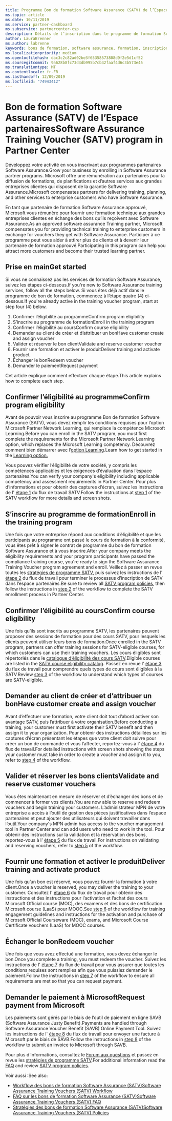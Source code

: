 ```yaml
---
title: Programme Bon de formation Software Assurance (SATV) de l’Espace partenaires | Espace partenaires
ms.topic: article
ms.date: 10/11/2019
ms.service: partner-dashboard
ms.subservice: partnercenter-csp
description: Détails de l’inscription dans le programme de formation Software Assurance pour vous permettre de compenser la formation et la planification aux entreprises clientes.
author: LauraBrenner
ms.author: labrenne
keywords: bons de formation, software assurance, formation, inscription à SATV, SATV
ms.localizationpriority: medium
ms.openlocfilehash: dac3c2c82ad02be3f65358573808d9f2e5d1cf52
ms.sourcegitcommit: 9a628b8fc73d4db995b7cb42faaf4d6c3b573e45
ms.translationtype: MT
ms.contentlocale: fr-FR
ms.lasthandoff: 12/09/2019
ms.locfileid: "74943412"
---
```

# <a name="software-assurance-training-voucher-satv-program-in-partner-center"></a><span data-ttu-id="3fb0e-104">Bon de formation Software Assurance (SATV) de l’Espace partenaires</span><span class="sxs-lookup"><span data-stu-id="3fb0e-104">Software Assurance Training Voucher (SATV) program in Partner Center</span></span>

<span data-ttu-id="3fb0e-105">Développez votre activité en vous inscrivant aux programmes partenaires Software Assurance.</span><span class="sxs-lookup"><span data-stu-id="3fb0e-105">Grow your business by enrolling in Software Assurance partner programs.</span></span> <span data-ttu-id="3fb0e-106">Microsoft offre une rémunération aux partenaires pour la diffusion de formations, de planifications et d’autres services aux grandes entreprises clientes qui disposent de la garantie Software Assurance.</span><span class="sxs-lookup"><span data-stu-id="3fb0e-106">Microsoft compensates partners for delivering training, planning, and other services to enterprise customers who have Software Assurance.</span></span> 

<span data-ttu-id="3fb0e-107">En tant que partenaire de formation Software Assurance approuvé, Microsoft vous rémunère pour fournir une formation technique aux grandes entreprises clientes en échange des bons qu’ils reçoivent avec Software Assurance.</span><span class="sxs-lookup"><span data-stu-id="3fb0e-107">As an approved software assurance Training partner, Microsoft compensates you for providing technical training to enterprise customers in exchange for vouchers they get with Software Assurance.</span></span> <span data-ttu-id="3fb0e-108">Participer à ce programme peut vous aider à attirer plus de clients et à devenir leur partenaire de formation approuvé.</span><span class="sxs-lookup"><span data-stu-id="3fb0e-108">Participating in this program can help you attract more customers and become their trusted learning partner.</span></span>

## <a name="get-started"></a><span data-ttu-id="3fb0e-109">Prise en main</span><span class="sxs-lookup"><span data-stu-id="3fb0e-109">Get started</span></span>

<span data-ttu-id="3fb0e-110">Si vous ne connaissez pas les services de formation Software Assurance, suivez les étapes ci-dessous.</span><span class="sxs-lookup"><span data-stu-id="3fb0e-110">If you're new to Software Assurance training services, follow all the steps below.</span></span> <span data-ttu-id="3fb0e-111">Si vous êtes déjà actif dans le programme de bon de formation, commencez à l’étape quatre (4) ci-dessous.</span><span class="sxs-lookup"><span data-stu-id="3fb0e-111">If you're already active in the training voucher program, start at step four (4) below.</span></span> 

1. <span data-ttu-id="3fb0e-112">Confirmer l’éligibilité au programme</span><span class="sxs-lookup"><span data-stu-id="3fb0e-112">Confirm program eligibility</span></span>
2. <span data-ttu-id="3fb0e-113">S’inscrire au programme de formation</span><span class="sxs-lookup"><span data-stu-id="3fb0e-113">Enroll in the training program</span></span>
3. <span data-ttu-id="3fb0e-114">Confirmer l’éligibilité au cours</span><span class="sxs-lookup"><span data-stu-id="3fb0e-114">Confirm course eligibility</span></span>
4. <span data-ttu-id="3fb0e-115">Demander au client de créer et d’attribuer un bon</span><span class="sxs-lookup"><span data-stu-id="3fb0e-115">Have customer create and assign voucher</span></span>
5. <span data-ttu-id="3fb0e-116">Valider et réserver le bon client</span><span class="sxs-lookup"><span data-stu-id="3fb0e-116">Validate and reserve customer voucher</span></span>
6. <span data-ttu-id="3fb0e-117">Fournir une formation et activer le produit</span><span class="sxs-lookup"><span data-stu-id="3fb0e-117">Deliver training and activate product</span></span>
7. <span data-ttu-id="3fb0e-118">Échanger le bon</span><span class="sxs-lookup"><span data-stu-id="3fb0e-118">Redeem voucher</span></span>
8. <span data-ttu-id="3fb0e-119">Demander le paiement</span><span class="sxs-lookup"><span data-stu-id="3fb0e-119">Request payment</span></span>

<span data-ttu-id="3fb0e-120">Cet article explique comment effectuer chaque étape.</span><span class="sxs-lookup"><span data-stu-id="3fb0e-120">This article explains how to complete each step.</span></span>

## <a name="confirm-program-eligibility"></a><span data-ttu-id="3fb0e-121">Confirmer l’éligibilité au programme</span><span class="sxs-lookup"><span data-stu-id="3fb0e-121">Confirm program eligibility</span></span>

<span data-ttu-id="3fb0e-122">Avant de pouvoir vous inscrire au programme Bon de formation Software Assurance (SATV), vous devez remplir les conditions requises pour l’option Microsoft Partner Network Learning, qui remplace la compétence Microsoft Learning.</span><span class="sxs-lookup"><span data-stu-id="3fb0e-122">Before you can enroll in the SATV program, you must first complete the requirements for the Microsoft Partner Network Learning option, which replaces the Microsoft Learning competency.</span></span> <span data-ttu-id="3fb0e-123">Découvrez comment bien démarrer avec l’[option Learning](https://partner.microsoft.com/membership/learning-partners).</span><span class="sxs-lookup"><span data-stu-id="3fb0e-123">Learn how to get started in the [Learning option.](https://partner.microsoft.com/membership/learning-partners)</span></span>

<span data-ttu-id="3fb0e-124">Vous pouvez vérifier l’éligibilité de votre société, y compris les compétences applicables et les exigences d’évaluation dans l’espace partenaires.</span><span class="sxs-lookup"><span data-stu-id="3fb0e-124">You can verify your company's eligibility including applicable competency and assessment requirements in Partner Center.</span></span> <span data-ttu-id="3fb0e-125">Pour plus d’informations et pour obtenir des captures d’écran, suivez les instructions de l' [étape 1](https://query.prod.cms.rt.microsoft.com/cms/api/am/binary/RE3krfK) du flux de travail SATV.</span><span class="sxs-lookup"><span data-stu-id="3fb0e-125">Follow the instructions at [step 1](https://query.prod.cms.rt.microsoft.com/cms/api/am/binary/RE3krfK) of the SATV workflow for more details and screen shots.</span></span>

## <a name="enroll-in-the-training-program"></a><span data-ttu-id="3fb0e-126">S’inscrire au programme de formation</span><span class="sxs-lookup"><span data-stu-id="3fb0e-126">Enroll in the training program</span></span>

<span data-ttu-id="3fb0e-127">Une fois que votre entreprise répond aux conditions d’éligibilité et que les participants au programme ont passé le cours de formation à la conformité, vous êtes prêt à signer le contrat de programme du bon de formation Software Assurance et à vous inscrire.</span><span class="sxs-lookup"><span data-stu-id="3fb0e-127">After your company meets the eligibility requirements and your program participants have passed the compliance training course, you're ready to sign the Software Assurance Training Voucher program agreement and enroll.</span></span> <span data-ttu-id="3fb0e-128">Veillez à passer en revue toutes les [stratégies de programme SATV](https://query.prod.cms.rt.microsoft.com/cms/api/am/binary/RE3koEP), puis suivez les instructions de l' [étape 2](https://query.prod.cms.rt.microsoft.com/cms/api/am/binary/RE3krfK) du flux de travail pour terminer le processus d’inscription de SATV dans l’espace partenaires.</span><span class="sxs-lookup"><span data-stu-id="3fb0e-128">Be sure to review all [SATV program policies](https://query.prod.cms.rt.microsoft.com/cms/api/am/binary/RE3koEP), then follow the instructions in [step 2](https://query.prod.cms.rt.microsoft.com/cms/api/am/binary/RE3krfK) of the workflow to complete the SATV enrollment process in Partner Center.</span></span>   


## <a name="confirm-course-eligibility"></a><span data-ttu-id="3fb0e-129">Confirmer l’éligibilité au cours</span><span class="sxs-lookup"><span data-stu-id="3fb0e-129">Confirm course eligibility</span></span>
<span data-ttu-id="3fb0e-130">Une fois qu’ils sont inscrits au programme SATV, les partenaires peuvent proposer des sessions de formation pour des cours SATV, pour lesquels les clients peuvent utiliser leurs bons de formation.</span><span class="sxs-lookup"><span data-stu-id="3fb0e-130">Once enrolled in the SATV program, partners can offer training sessions for SATV-eligible courses, for which customers can use their training vouchers.</span></span> <span data-ttu-id="3fb0e-131">Les cours éligibles sont répertoriés dans le [catalogue d’éligibilité des cours SATV](https://savl-catalog.microsoft.com/).</span><span class="sxs-lookup"><span data-stu-id="3fb0e-131">Eligible courses are listed in the [SATV course eligibility catalog](https://savl-catalog.microsoft.com/).</span></span> <span data-ttu-id="3fb0e-132">Passez en revue l' [étape 3](https://query.prod.cms.rt.microsoft.com/cms/api/am/binary/RE3krfK) du flux de travail pour comprendre quels types de cours sont éligibles à la SATV.</span><span class="sxs-lookup"><span data-stu-id="3fb0e-132">Review [step 3](https://query.prod.cms.rt.microsoft.com/cms/api/am/binary/RE3krfK) of the workflow to understand which types of courses are SATV-eligible.</span></span>

## <a name="have-customer-create-and-assign-voucher"></a><span data-ttu-id="3fb0e-133">Demander au client de créer et d’attribuer un bon</span><span class="sxs-lookup"><span data-stu-id="3fb0e-133">Have customer create and assign voucher</span></span>

<span data-ttu-id="3fb0e-134">Avant d’effectuer une formation, votre client doit tout d’abord activer son avantage SATV, puis l’attribuer à votre organisation.</span><span class="sxs-lookup"><span data-stu-id="3fb0e-134">Before conducting a training, your customer must first activate their SATV benefit and then assign it to your organization.</span></span> <span data-ttu-id="3fb0e-135">Pour obtenir des instructions détaillées sur les captures d’écran présentant les étapes que votre client doit suivre pour créer un bon de commande et vous l’affecter, reportez-vous à l' [étape 4](https://query.prod.cms.rt.microsoft.com/cms/api/am/binary/RE3krfK) du flux de travail.</span><span class="sxs-lookup"><span data-stu-id="3fb0e-135">For detailed instructions with screen shots showing the steps your customer must take in order to create a voucher and assign it to you, refer to [step 4](https://query.prod.cms.rt.microsoft.com/cms/api/am/binary/RE3krfK) of the workflow.</span></span>

## <a name="validate-and-reserve-customer-vouchers"></a><span data-ttu-id="3fb0e-136">Valider et réserver les bons clients</span><span class="sxs-lookup"><span data-stu-id="3fb0e-136">Validate and reserve customer vouchers</span></span>

<span data-ttu-id="3fb0e-137">Vous êtes maintenant en mesure de réserver et d’échanger des bons et de commencer à former vos clients.</span><span class="sxs-lookup"><span data-stu-id="3fb0e-137">You are now able to reserve and redeem vouchers and begin training your customers.</span></span> <span data-ttu-id="3fb0e-138">L’administrateur MPN de votre entreprise a accès à l’outil de gestion des pièces justificatives dans l’espace partenaires et peut ajouter des utilisateurs qui doivent travailler dans l’outil.</span><span class="sxs-lookup"><span data-stu-id="3fb0e-138">Your company's MPN admin has access to the voucher management tool in Partner Center and can add users who need to work in the tool.</span></span> <span data-ttu-id="3fb0e-139">Pour obtenir des instructions sur la validation et la réservation des bons, reportez-vous à l' [étape 5](https://query.prod.cms.rt.microsoft.com/cms/api/am/binary/RE3krfK) du flux de travail.</span><span class="sxs-lookup"><span data-stu-id="3fb0e-139">For instructions on validating and reserving vouchers, refer to [step 5](https://query.prod.cms.rt.microsoft.com/cms/api/am/binary/RE3krfK) of the workflow.</span></span>

## <a name="deliver-training-and-activate-product"></a><span data-ttu-id="3fb0e-140">Fournir une formation et activer le produit</span><span class="sxs-lookup"><span data-stu-id="3fb0e-140">Deliver training and activate product</span></span>

<span data-ttu-id="3fb0e-141">Une fois qu’un bon est réservé, vous pouvez fournir la formation à votre client.</span><span class="sxs-lookup"><span data-stu-id="3fb0e-141">Once a voucher is reserved, you may deliver the training to your customer.</span></span> <span data-ttu-id="3fb0e-142">Consultez l' [étape 6](https://query.prod.cms.rt.microsoft.com/cms/api/am/binary/RE3krfK) du flux de travail pour obtenir des instructions et des instructions pour l’activation et l’achat des cours Microsoft Official course (MOC), des examens et des bons de certification Microsoft course (LaaS) pour MOOC.</span><span class="sxs-lookup"><span data-stu-id="3fb0e-142">See [step 6](https://query.prod.cms.rt.microsoft.com/cms/api/am/binary/RE3krfK) of the workflow for training engagement guidelines and instructions for the activation and purchase of Microsoft Official Courseware (MOC), exams, and Microsoft Course Certificate vouchers (LaaS) for MOOC courses.</span></span>

## <a name="redeem-voucher"></a><span data-ttu-id="3fb0e-143">Échanger le bon</span><span class="sxs-lookup"><span data-stu-id="3fb0e-143">Redeem voucher</span></span>

<span data-ttu-id="3fb0e-144">Une fois que vous avez effectué une formation, vous devez échanger le bon.</span><span class="sxs-lookup"><span data-stu-id="3fb0e-144">Once you complete a training, you must redeem the voucher.</span></span> <span data-ttu-id="3fb0e-145">Suivez les instructions de l' [étape 7](https://query.prod.cms.rt.microsoft.com/cms/api/am/binary/RE3krfK) du flux de travail pour vous assurer que toutes les conditions requises sont remplies afin que vous puissiez demander le paiement.</span><span class="sxs-lookup"><span data-stu-id="3fb0e-145">Follow the instructions in [step 7](https://query.prod.cms.rt.microsoft.com/cms/api/am/binary/RE3krfK) of the workflow to ensure all requirements are met so that you can request payment.</span></span> 


## <a name="request-payment-from-microsoft"></a><span data-ttu-id="3fb0e-146">Demander le paiement à Microsoft</span><span class="sxs-lookup"><span data-stu-id="3fb0e-146">Request payment from Microsoft</span></span>

<span data-ttu-id="3fb0e-147">Les paiements sont gérés par le biais de l’outil de paiement en ligne SAVB (Software Assurance Justy Benefit).</span><span class="sxs-lookup"><span data-stu-id="3fb0e-147">Payments are handled through Software Assurance Voucher Benefit (SAVB) Online Payment Tool.</span></span> <span data-ttu-id="3fb0e-148">Suivez les instructions de l' [étape 8](https://query.prod.cms.rt.microsoft.com/cms/api/am/binary/RE3krfK) du flux de travail pour envoyer une facture à Microsoft par le biais de SAVB.</span><span class="sxs-lookup"><span data-stu-id="3fb0e-148">Follow the instructions in [step 8](https://query.prod.cms.rt.microsoft.com/cms/api/am/binary/RE3krfK) of the workflow to submit an invoice to Microsoft through SAVB.</span></span> 

<span data-ttu-id="3fb0e-149">Pour plus d’informations, consultez le [Forum aux questions](https://query.prod.cms.rt.microsoft.com/cms/api/am/binary/RE3kz5o) et passez en revue les [stratégies de programme SATV](https://query.prod.cms.rt.microsoft.com/cms/api/am/binary/RE3koEP).</span><span class="sxs-lookup"><span data-stu-id="3fb0e-149">For additional information read the [FAQ](https://query.prod.cms.rt.microsoft.com/cms/api/am/binary/RE3kz5o) and review [SATV program policies](https://query.prod.cms.rt.microsoft.com/cms/api/am/binary/RE3koEP).</span></span>

<span data-ttu-id="3fb0e-150">Voir aussi :</span><span class="sxs-lookup"><span data-stu-id="3fb0e-150">See also:</span></span>

- [<span data-ttu-id="3fb0e-151">Workflow des bons de formation Software Assurance (SATV)</span><span class="sxs-lookup"><span data-stu-id="3fb0e-151">Software Assurance Training Vouchers (SATV) Workflow</span></span>](https://query.prod.cms.rt.microsoft.com/cms/api/am/binary/RE3krfK)
- [<span data-ttu-id="3fb0e-152">FAQ sur les bons de formation Software Assurance (SATV)</span><span class="sxs-lookup"><span data-stu-id="3fb0e-152">Software Assurance Training Vouchers (SATV) FAQ</span></span>](https://query.prod.cms.rt.microsoft.com/cms/api/am/binary/RE3kz5o)
- [<span data-ttu-id="3fb0e-153">Stratégies des bons de formation Software Assurance (SATV)</span><span class="sxs-lookup"><span data-stu-id="3fb0e-153">Software Assurance Training Vouchers (SATV) Policies</span></span>](https://query.prod.cms.rt.microsoft.com/cms/api/am/binary/RE3koEP)
